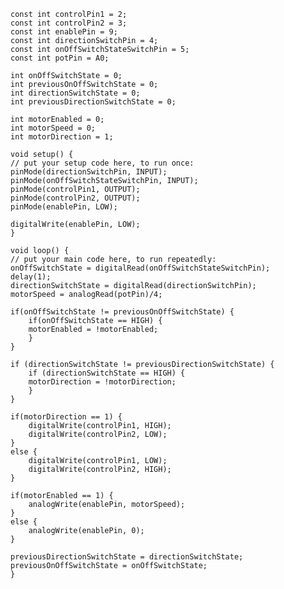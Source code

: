 	const int controlPin1 = 2;
	const int controlPin2 = 3;
	const int enablePin = 9;
	const int directionSwitchPin = 4;
	const int onOffSwitchStateSwitchPin = 5;
	const int potPin = A0;
	
	int onOffSwitchState = 0;
	int previousOnOffSwitchState = 0;
	int directionSwitchState = 0;
	int previousDirectionSwitchState = 0;
	
	int motorEnabled = 0;
	int motorSpeed = 0;
	int motorDirection = 1;
	
	void setup() {
	// put your setup code here, to run once:
	pinMode(directionSwitchPin, INPUT);
	pinMode(onOffSwitchStateSwitchPin, INPUT);
	pinMode(controlPin1, OUTPUT);
	pinMode(controlPin2, OUTPUT);
	pinMode(enablePin, LOW);
	
	digitalWrite(enablePin, LOW);
	}
	
	void loop() {
	// put your main code here, to run repeatedly:
	onOffSwitchState = digitalRead(onOffSwitchStateSwitchPin);
	delay(1);
	directionSwitchState = digitalRead(directionSwitchPin);
	motorSpeed = analogRead(potPin)/4;
	
	if(onOffSwitchState != previousOnOffSwitchState) {
		if(onOffSwitchState == HIGH) {
		motorEnabled = !motorEnabled;
		}
	}
	
	if (directionSwitchState != previousDirectionSwitchState) {
		if (directionSwitchState == HIGH) {
		motorDirection = !motorDirection;
		}
	}
	
	if(motorDirection == 1) {
		digitalWrite(controlPin1, HIGH);
		digitalWrite(controlPin2, LOW);
	}
	else {
		digitalWrite(controlPin1, LOW);
		digitalWrite(controlPin2, HIGH);
	}
	
	if(motorEnabled == 1) {
		analogWrite(enablePin, motorSpeed);
	}
	else {
		analogWrite(enablePin, 0);
	}
	
	previousDirectionSwitchState = directionSwitchState;
	previousOnOffSwitchState = onOffSwitchState;
	}
